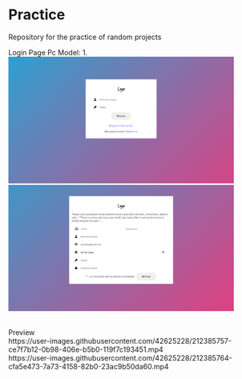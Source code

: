 # Practice
Repository for the practice of random projects

<label>Login Page Pc Model: 1.</label>
<br>
<img style="width: 450px;" src="Login Crud 1/imgs/login-page.png" alt="Pagina de Login">
<img style="width: 450px;" src= "Login Crud 1/imgs/register-page.png" alt="Pagina de Registro">

<br>
<label>Preview</label>
<br>
https://user-images.githubusercontent.com/42625228/212385757-ce7f7b12-0b98-406e-b5b0-119f7c193451.mp4
<br>
https://user-images.githubusercontent.com/42625228/212385764-cfa5e473-7a73-4158-82b0-23ac9b50da60.mp4

